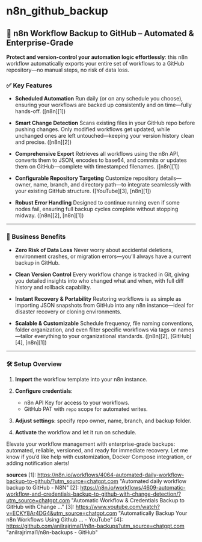 # n8n_github_backup



## 🔐 **n8n Workflow Backup to GitHub – Automated & Enterprise-Grade**

**Protect and version-control your automation logic effortlessly**: this n8n workflow automatically exports your entire set of workflows to a GitHub repository—no manual steps, no risk of data loss.

### ✅ Key Features

* **Scheduled Automation**
  Run daily (or on any schedule you choose), ensuring your workflows are backed up consistently and on time—fully hands-off. ([n8n][1])

* **Smart Change Detection**
  Scans existing files in your GitHub repo before pushing changes. Only modified workflows get updated, while unchanged ones are left untouched—keeping your version history clean and precise. ([n8n][2])

* **Comprehensive Export**
  Retrieves all workflows using the n8n API, converts them to JSON, encodes to base64, and commits or updates them on GitHub—complete with timestamped filenames. ([n8n][1])

* **Configurable Repository Targeting**
  Customize repository details—owner, name, branch, and directory path—to integrate seamlessly with your existing GitHub structure. ([YouTube][3], [n8n][1])

* **Robust Error Handling**
  Designed to continue running even if some nodes fail, ensuring full backup cycles complete without stopping midway. ([n8n][2], [n8n][1])

---

### 💼 Business Benefits

* **Zero Risk of Data Loss**
  Never worry about accidental deletions, environment crashes, or migration errors—you’ll always have a current backup in GitHub.

* **Clean Version Control**
  Every workflow change is tracked in Git, giving you detailed insights into who changed what and when, with full diff history and rollback capability.

* **Instant Recovery & Portability**
  Restoring workflows is as simple as importing JSON snapshots from GitHub into any n8n instance—ideal for disaster recovery or cloning environments.

* **Scalable & Customizable**
  Schedule frequency, file naming conventions, folder organization, and even filter specific workflows via tags or names—tailor everything to your organizational standards. ([n8n][2], [GitHub][4], [n8n][1])

---

### 🛠️ Setup Overview

1. **Import** the workflow template into your n8n instance.
2. **Configure credentials**:

   * n8n API Key for access to your workflows.
   * GitHub PAT with `repo` scope for automated writes.
3. **Adjust settings**: specify repo owner, name, branch, and backup folder.
4. **Activate** the workflow and let it run on schedule.


Elevate your workflow management with enterprise-grade backups: automated, reliable, versioned, and ready for immediate recovery. Let me know if you’d like help with customization, Docker Compose integration, or adding notification alerts!

**sources**
[1]: https://n8n.io/workflows/4064-automated-daily-workflow-backup-to-github/?utm_source=chatgpt.com "Automated daily workflow backup to GitHub - N8N"
[2]: https://n8n.io/workflows/4609-automatic-workflow-and-credentials-backup-to-github-with-change-detection/?utm_source=chatgpt.com "Automatic Workflow & Credentials Backup to GitHub with Change ..."
[3]: https://www.youtube.com/watch?v=ECKY8Ar4DG4&utm_source=chatgpt.com "Automatically Backup Your n8n Workflows Using Github ... - YouTube"
[4]: https://github.com/anilrajrimal1/n8n-backups?utm_source=chatgpt.com "anilrajrimal1/n8n-backups - GitHub"
